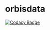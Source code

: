 # orbisdata
[![Codacy Badge](https://api.codacy.com/project/badge/Grade/d57dc841c3c84d07bd58803c1d03c2cd)](https://app.codacy.com/app/orbisgis/orbisdata?utm_source=github.com&utm_medium=referral&utm_content=orbisgis/orbisdata&utm_campaign=Badge_Grade_Settings)
